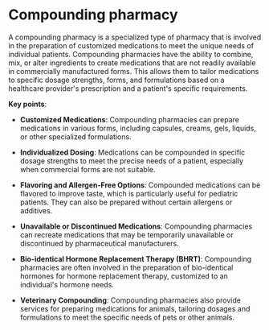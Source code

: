 [//]: # (source: ?)
[//]: # (tags: care-categories)

# Compounding pharmacy

A compounding pharmacy is a specialized type of pharmacy that is involved in the preparation of customized medications to meet the unique needs of individual patients. Compounding pharmacies have the ability to combine, mix, or alter ingredients to create medications that are not readily available in commercially manufactured forms. This allows them to tailor medications to specific dosage strengths, forms, and formulations based on a healthcare provider's prescription and a patient's specific requirements.

**Key points**:

* **Customized Medications**: Compounding pharmacies can prepare medications in various forms, including capsules, creams, gels, liquids, or other specialized formulations.

* **Individualized Dosing**: Medications can be compounded in specific dosage strengths to meet the precise needs of a patient, especially when commercial forms are not suitable.

* **Flavoring and Allergen-Free Options**: Compounded medications can be flavored to improve taste, which is particularly useful for pediatric patients. They can also be prepared without certain allergens or additives.

* **Unavailable or Discontinued Medications**: Compounding pharmacies can recreate medications that may be temporarily unavailable or discontinued by pharmaceutical manufacturers.

* **Bio-identical Hormone Replacement Therapy (BHRT)**: Compounding pharmacies are often involved in the preparation of bio-identical hormones for hormone replacement therapy, customized to an individual's hormone needs.

* **Veterinary Compounding**: Compounding pharmacies also provide services for preparing medications for animals, tailoring dosages and formulations to meet the specific needs of pets or other animals.

